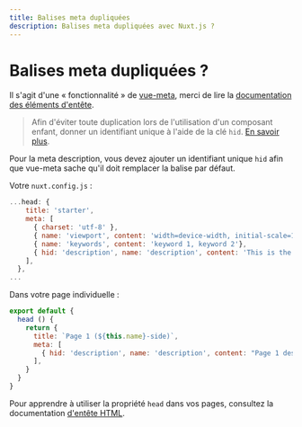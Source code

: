 ```yaml
---
title: Balises meta dupliquées
description: Balises meta dupliquées avec Nuxt.js ?
---
```


# Balises meta dupliquées ?

Il s'agit d'une « fonctionnalité » de [vue-meta](https://github.com/declandewet/vue-meta), merci de lire la [documentation des éléments d'entête](/guide/views#html-head).

> Afin d'éviter toute duplication lors de l'utilisation d'un composant enfant, donner un identifiant unique à l'aide de la clé `hid`. [En savoir plus](https://github.com/declandewet/vue-meta#lists-of-tags).

Pour la meta description, vous devez ajouter un identifiant unique `hid` afin que vue-meta sache qu'il doit remplacer la balise par défaut.

Votre `nuxt.config.js` :

```js
...head: {
    title: 'starter',
    meta: [
      { charset: 'utf-8' },
      { name: 'viewport', content: 'width=device-width, initial-scale=1' },
      { name: 'keywords', content: 'keyword 1, keyword 2'},
      { hid: 'description', name: 'description', content: 'This is the generic description.'}
    ],
  },
...
```

Dans votre page individuelle :

```js
export default {
  head () {
    return {
      title: `Page 1 (${this.name}-side)`,
      meta: [
        { hid: 'description', name: 'description', content: "Page 1 description" }
      ],
    }
  }
}
```

Pour apprendre à utiliser la propriété `head` dans vos pages, consultez la documentation [d'entête HTML](/guide/views#html-head).
